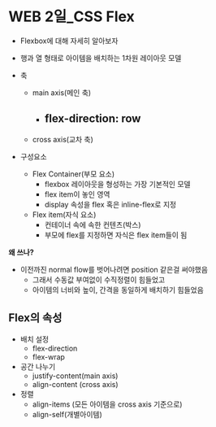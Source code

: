 # WEB 2일_CSS Flex

- Flexbox에 대해 자세히 알아보자

- 행과 열 형태로 아이템을 배치하는 1차원 레이아웃 모델
- 축
  - main axis(메인 축)
    - flex-direction: row
      - 
  - cross axis(교차 축)
- 구성요소
  - Flex Container(부모 요소)
    - flexbox 레이아웃을 형성하는 가장 기본적인 모델
    - flex item이 놓인 영역
    - display 속성을 flex 혹은 inline-flex로 지정
  - Flex item(자식 요소)
    - 컨테이너 속에 속한 컨텐츠(박스)
    - 부모에 flex를 지정하면 자식은 flex item들이 됨



**왜 쓰나?**

- 이전까진 normal flow를 벗어나려면 position 같은걸 써야했음
  - 그래서 수동값 부여없이 수직정렬이 힘들었고
  - 아이템의 너비와 높이, 간격을 동일하게 배치하기 힘들었음

## Flex의 속성

- 배치 설정
  - flex-direction
  - flex-wrap
- 공간 나누기
  - justify-content(main axis)
  - align-content (cross axis)
- 정렬
  - align-items (모든 아이템을 cross axis 기준으로)
  - align-self(개별아이템)